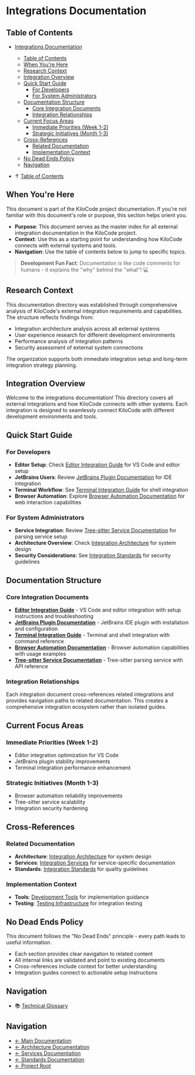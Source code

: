 # Integrations Documentation
## Table of Contents

- [Integrations Documentation](#integrations-documentation)
  - [Table of Contents](#table-of-contents)
  - [When You're Here](#when-youre-here)
  - [Research Context](#research-context)
  - [Integration Overview](#integration-overview)
  - [Quick Start Guide](#quick-start-guide)
    - [For Developers](#for-developers)
    - [For System Administrators](#for-system-administrators)
  - [Documentation Structure](#documentation-structure)
    - [Core Integration Documents](#core-integration-documents)
    - [Integration Relationships](#integration-relationships)
  - [Current Focus Areas](#current-focus-areas)
    - [Immediate Priorities (Week 1-2)](#immediate-priorities-week-12)
    - [Strategic Initiatives (Month 1-3)](#strategic-initiatives-month-13)
  - [Cross-References](#crossreferences)
    - [Related Documentation](#related-documentation)
    - [Implementation Context](#implementation-context)
  - [No Dead Ends Policy](#no-dead-ends-policy)
  - [Navigation](#navigation)

- ↑ [Table of Contents](#table-of-contents)

## When You're Here

This document is part of the KiloCode project documentation. If you're not familiar with this
document's role or purpose, this section helps orient you.

- **Purpose**: This document serves as the master index for all external integration documentation
  in the KiloCode project.
- **Context**: Use this as a starting point for understanding how KiloCode connects with external
  systems and tools.
- **Navigation**: Use the table of contents below to jump to specific topics.

> **Development Fun Fact**: Documentation is like code comments for humans - it explains the "why"
> behind the "what"! 💻

## Research Context

This documentation directory was established through comprehensive analysis of KiloCode's external
integration requirements and capabilities. The structure reflects findings from:
- Integration architecture analysis across all external systems
- User experience research for different development environments
- Performance analysis of integration patterns
- Security assessment of external system connections

The organization supports both immediate integration setup and long-term integration strategy
planning.

## Integration Overview

Welcome to the integrations documentation! This directory covers all external integrations and how
KiloCode connects with other systems. Each integration is designed to seamlessly connect KiloCode
with different development environments and tools.

## Quick Start Guide

### For Developers

- **Editor Setup**: Check [Editor Integration Guide](EDITOR_INTEGRATION.md) for VS Code and editor
  setup
- **JetBrains Users**: Review [JetBrains Plugin Documentation](JETBRAINS_PLUGIN.md) for IDE
  integration
- **Terminal Workflow**: See [Terminal Integration Guide](TERMINAL_INTEGRATION.md) for shell
  integration
- **Browser Automation**: Explore [Browser Automation Documentation](BROWSER_AUTOMATION.md) for web
  interaction capabilities

### For System Administrators

- **Service Integration**: Review [Tree-sitter Service Documentation](TREE_SITTER_SERVICE.md) for
  parsing service setup
- **Architecture Overview**: Check [Integration Architecture](../architecture/README.md) for system
  design
- **Security Considerations**: See [Integration Standards](../standards/README.md) for security
  guidelines

## Documentation Structure

### Core Integration Documents

- **[Editor Integration Guide](EDITOR_INTEGRATION.md)** - VS Code and editor integration with setup
  instructions and troubleshooting
- **[JetBrains Plugin Documentation](JETBRAINS_PLUGIN.md)** - JetBrains IDE plugin with installation
  and configuration
- **[Terminal Integration Guide](TERMINAL_INTEGRATION.md)** - Terminal and shell integration with
  command reference
- **[Browser Automation Documentation](BROWSER_AUTOMATION.md)** - Browser automation capabilities
  with usage examples
- **[Tree-sitter Service Documentation](TREE_SITTER_SERVICE.md)** - Tree-sitter parsing service with
  API reference

### Integration Relationships

Each integration document cross-references related integrations and provides navigation paths to
related documentation. This creates a comprehensive integration ecosystem rather than isolated
guides.

## Current Focus Areas

### Immediate Priorities (Week 1-2)
- Editor integration optimization for VS Code
- JetBrains plugin stability improvements
- Terminal integration performance enhancement

### Strategic Initiatives (Month 1-3)
- Browser automation reliability improvements
- Tree-sitter service scalability
- Integration security hardening

## Cross-References

### Related Documentation

- **Architecture**: [Integration Architecture](../architecture/README.md) for system design
- **Services**: [Integration Services](../services/README.md) for service-specific documentation
- **Standards**: [Integration Standards](../standards/README.md) for quality guidelines

### Implementation Context

- **Tools**: [Development Tools](../tools/README.md) for implementation guidance
- **Testing**: [Testing Infrastructure](../testing/TESTING_STRATEGY.md) for integration testing

## No Dead Ends Policy

This document follows the "No Dead Ends" principle - every path leads to useful information.
- Each section provides clear navigation to related content
- All internal links are validated and point to existing documents
- Cross-references include context for better understanding
- Integration guides connect to actionable setup instructions


## Navigation

- 📚 [Technical Glossary](../GLOSSARY.md)

## Navigation
- [← Main Documentation](../README.md)
- [← Architecture Documentation](../architecture/README.md)
- [← Services Documentation](../services/README.md)
- [← Standards Documentation](../standards/README.md)
- [← Project Root](../README.md)
